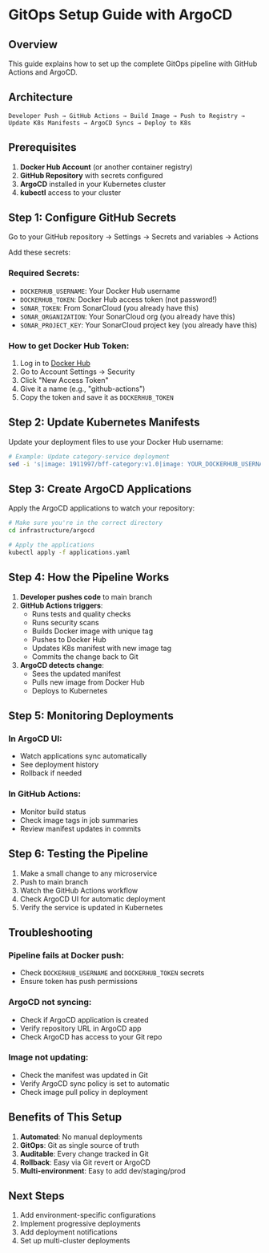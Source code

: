 # GitOps Setup Guide with ArgoCD

## Overview

This guide explains how to set up the complete GitOps pipeline with GitHub Actions and ArgoCD.

## Architecture

```
Developer Push → GitHub Actions → Build Image → Push to Registry → Update K8s Manifests → ArgoCD Syncs → Deploy to K8s
```

## Prerequisites

1. **Docker Hub Account** (or another container registry)
2. **GitHub Repository** with secrets configured
3. **ArgoCD** installed in your Kubernetes cluster
4. **kubectl** access to your cluster

## Step 1: Configure GitHub Secrets

Go to your GitHub repository → Settings → Secrets and variables → Actions

Add these secrets:

### Required Secrets:
- `DOCKERHUB_USERNAME`: Your Docker Hub username
- `DOCKERHUB_TOKEN`: Docker Hub access token (not password!)
- `SONAR_TOKEN`: From SonarCloud (you already have this)
- `SONAR_ORGANIZATION`: Your SonarCloud org (you already have this)
- `SONAR_PROJECT_KEY`: Your SonarCloud project key (you already have this)

### How to get Docker Hub Token:
1. Log in to [Docker Hub](https://hub.docker.com)
2. Go to Account Settings → Security
3. Click "New Access Token"
4. Give it a name (e.g., "github-actions")
5. Copy the token and save it as `DOCKERHUB_TOKEN`

## Step 2: Update Kubernetes Manifests

Update your deployment files to use your Docker Hub username:

```bash
# Example: Update category-service deployment
sed -i 's|image: 1911997/bff-category:v1.0|image: YOUR_DOCKERHUB_USERNAME/category-service:latest|g' infrastructure/k8s/category/deployment.yaml
```

## Step 3: Create ArgoCD Applications

Apply the ArgoCD applications to watch your repository:

```bash
# Make sure you're in the correct directory
cd infrastructure/argocd

# Apply the applications
kubectl apply -f applications.yaml
```

## Step 4: How the Pipeline Works

1. **Developer pushes code** to main branch
2. **GitHub Actions triggers**:
   - Runs tests and quality checks
   - Runs security scans
   - Builds Docker image with unique tag
   - Pushes to Docker Hub
   - Updates K8s manifest with new image tag
   - Commits the change back to Git
3. **ArgoCD detects change**:
   - Sees the updated manifest
   - Pulls new image from Docker Hub
   - Deploys to Kubernetes

## Step 5: Monitoring Deployments

### In ArgoCD UI:
- Watch applications sync automatically
- See deployment history
- Rollback if needed

### In GitHub Actions:
- Monitor build status
- Check image tags in job summaries
- Review manifest updates in commits

## Step 6: Testing the Pipeline

1. Make a small change to any microservice
2. Push to main branch
3. Watch the GitHub Actions workflow
4. Check ArgoCD UI for automatic deployment
5. Verify the service is updated in Kubernetes

## Troubleshooting

### Pipeline fails at Docker push:
- Check `DOCKERHUB_USERNAME` and `DOCKERHUB_TOKEN` secrets
- Ensure token has push permissions

### ArgoCD not syncing:
- Check if ArgoCD application is created
- Verify repository URL in ArgoCD app
- Check ArgoCD has access to your Git repo

### Image not updating:
- Check the manifest was updated in Git
- Verify ArgoCD sync policy is set to automatic
- Check image pull policy in deployment

## Benefits of This Setup

1. **Automated**: No manual deployments
2. **GitOps**: Git as single source of truth
3. **Auditable**: Every change tracked in Git
4. **Rollback**: Easy via Git revert or ArgoCD
5. **Multi-environment**: Easy to add dev/staging/prod

## Next Steps

1. Add environment-specific configurations
2. Implement progressive deployments
3. Add deployment notifications
4. Set up multi-cluster deployments